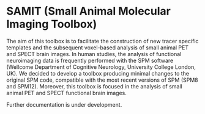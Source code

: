# SAMIT (Small Animal Molecular Imaging Toolbox)
The aim of this toolbox is to facilitate the construction of new tracer specific templates and the subsequent voxel-based analysis of small animal PET and SPECT brain images.
In human studies, the analysis of functional neuroimaging data is frequently performed with the SPM software (Wellcome Department of Cognitive Neurology, University College London, UK).
We decided to develop a toolbox producing minimal changes to the original SPM code, compatible with the most recent versions of SPM (SPM8 and SPM12). Moreover, this toolbox is focused in the analysis of small animal PET and SPECT functional brain images.

Further documentation is under development.
